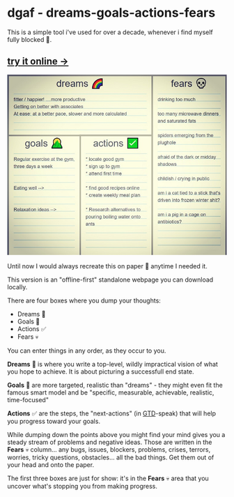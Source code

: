 # dgaf - dreams-goals-actions-fears

This is a simple tool i've used for over a decade, whenever i find myself fully blocked 🧱.

## [**try it online** &rarr;](https://dgaf.secretgeek.net)

[![preview](dgaf_preview_insta_66.jpg)](https://secretgeek.github.io/dgaf/dgaf.html)


Until now I would always recreate this on paper 📝 anytime I needed it.

This version is an "offline-first" standalone webpage you can download locally. 

There are four boxes where you dump your thoughts:

* Dreams 🌈
* Goals 🌄
* Actions ✅
* Fears 💀

You can enter things in any order, as they occur to you.

**Dreams** 🌈 is where you write a top-level, wildly impractical vision of what you hope to achieve. It is about picturing a successfull end state.

**Goals** 🌄 are more targeted, realistic than "dreams" - they might even fit the famous smart model and be "specific, measurable, achievable, realistic, time-focused"

**Actions** ✅ are the steps, the "next-actions" (in [GTD]()-speak) that will help you progress toward your goals.

While dumping down the points above you might find your mind gives you a steady stream of problems and negative ideas. Those are written in the **Fears** 💀 column... any bugs, issues, blockers, problems, crises, terrors, worries, tricky questions, obstacles... all the bad things. Get them out of your head and onto the paper.

The first three boxes are just for show: it's in the **Fears** 💀 area that you uncover what's stopping you from making progress.




